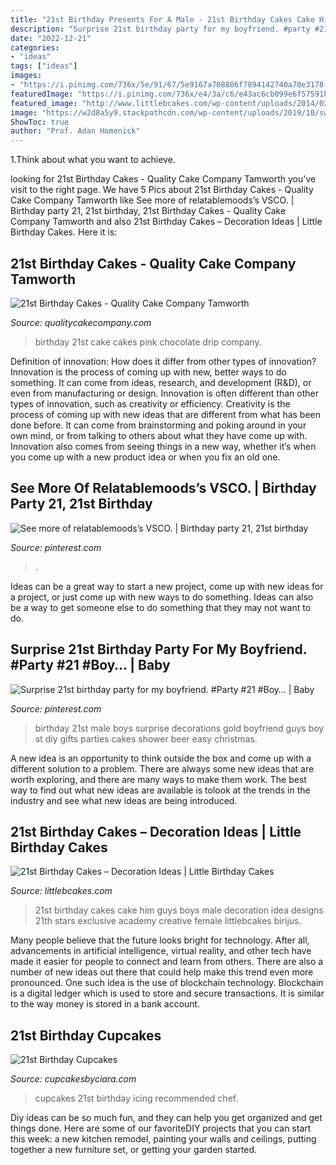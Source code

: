 ```yaml
---
title: "21st Birthday Presents For A Male - 21st Birthday Cakes Cake Him Guys Boys Male Decoration Idea Designs 21th Stars Exclusive Academy Creative Female Littlebcakes Birijus"
description: "Surprise 21st birthday party for my boyfriend. #party #21 #boy…"
date: "2022-12-21"
categories:
- "ideas"
tags: ["ideas"]
images:
- "https://i.pinimg.com/736x/5e/91/67/5e9167a708806f7894142740a70e3178--st-birthday-parties-birthday-party-ideas.jpg"
featuredImage: "https://i.pinimg.com/736x/e4/3a/c6/e43ac6cb099e6f57591bc8ff49c0bb8c.jpg"
featured_image: "http://www.littlebcakes.com/wp-content/uploads/2014/02/21st-Birthday-Cakes-Ideas-1024x768.jpg"
image: "https://w2d8a5y9.stackpathcdn.com/wp-content/uploads/2019/10/sweetie-drip-bright-pink-chocolate-1030x1030.jpg"
ShowToc: true
author: "Prof. Adan Homenick"
---
```



1.Think about what you want to achieve.

	

		
looking for 21st Birthday Cakes - Quality Cake Company Tamworth you've visit to the right page. We have 5 Pics about 21st Birthday Cakes - Quality Cake Company Tamworth like See more of relatablemoods’s VSCO. | Birthday party 21, 21st birthday, 21st Birthday Cakes - Quality Cake Company Tamworth and also 21st Birthday Cakes – Decoration Ideas | Little Birthday Cakes. Here it is:
		
    
## 21st Birthday Cakes - Quality Cake Company Tamworth

<img loading=lazy src="https://w2d8a5y9.stackpathcdn.com/wp-content/uploads/2019/10/sweetie-drip-bright-pink-chocolate-1030x1030.jpg" onerror="this.onerror=null;this.src='https://tse3.mm.bing.net/th?id=OIP.nPv_tEcnlfx9PKFL2jrfHgHaHa&amp;pid=15.1';" alt="21st Birthday Cakes - Quality Cake Company Tamworth">

_Source: qualitycakecompany.com_

>birthday 21st cake cakes pink chocolate drip company. 

	

Definition of innovation: How does it differ from other types of innovation?
Innovation is the process of coming up with new, better ways to do something. It can come from ideas, research, and development (R&D), or even from manufacturing or design. Innovation is often different than other types of innovation, such as creativity or efficiency.
Creativity is the process of coming up with new ideas that are different from what has been done before. It can come from brainstorming and poking around in your own mind, or from talking to others about what they have come up with. Innovation also comes from seeing things in a new way, whether it’s when you come up with a new product idea or when you fix an old one.

    
## See More Of Relatablemoods’s VSCO. | Birthday Party 21, 21st Birthday

<img loading=lazy src="https://i.pinimg.com/736x/e4/3a/c6/e43ac6cb099e6f57591bc8ff49c0bb8c.jpg" onerror="this.onerror=null;this.src='https://tse3.mm.bing.net/th?id=OIP.Zouo580CUDCUolueOOq1xgHaKX&amp;pid=15.1';" alt="See more of relatablemoods’s VSCO. | Birthday party 21, 21st birthday">

_Source: pinterest.com_

>. 

	

Ideas can be a great way to start a new project, come up with new ideas for a project, or just come up with new ways to do something. Ideas can also be a way to get someone else to do something that they may not want to do.

    
## Surprise 21st Birthday Party For My Boyfriend. #Party #21 #Boy… | Baby

<img loading=lazy src="https://i.pinimg.com/736x/5e/91/67/5e9167a708806f7894142740a70e3178--st-birthday-parties-birthday-party-ideas.jpg" onerror="this.onerror=null;this.src='https://tse3.mm.bing.net/th?id=OIP.9rMAd2PxRDq8KXfCalAQpAHaJ3&amp;pid=15.1';" alt="Surprise 21st birthday party for my boyfriend. #Party #21 #Boy… | Baby">

_Source: pinterest.com_

>birthday 21st male boys surprise decorations gold boyfriend guys boy st diy gifts parties cakes shower beer easy christmas. 

	

A new idea is an opportunity to think outside the box and come up with a different solution to a problem. There are always some new ideas that are worth exploring, and there are many ways to make them work. The best way to find out what new ideas are available is tolook at the trends in the industry and see what new ideas are being introduced.

    
## 21st Birthday Cakes – Decoration Ideas | Little Birthday Cakes

<img loading=lazy src="http://www.littlebcakes.com/wp-content/uploads/2014/02/21st-Birthday-Cakes-Ideas-1024x768.jpg" onerror="this.onerror=null;this.src='https://tse2.mm.bing.net/th?id=OIP.HsSGV4GfjytRJmGV4J7c_QHaFj&amp;pid=15.1';" alt="21st Birthday Cakes – Decoration Ideas | Little Birthday Cakes">

_Source: littlebcakes.com_

>21st birthday cakes cake him guys boys male decoration idea designs 21th stars exclusive academy creative female littlebcakes birijus. 

	

Many people believe that the future looks bright for technology. After all, advancements in artificial intelligence, virtual reality, and other tech have made it easier for people to connect and learn from others. There are also a number of new ideas out there that could help make this trend even more pronounced. One such idea is the use of blockchain technology. Blockchain is a digital ledger which is used to store and secure transactions. It is similar to the way money is stored in a bank account.

    
## 21st Birthday Cupcakes

<img loading=lazy src="http://cupcakesbyciara.com/wp-content/uploads/2013/09/cupcakes-21st-birthday.jpg" onerror="this.onerror=null;this.src='https://tse2.mm.bing.net/th?id=OIP.9X0FMBwec14U9DerReYSXQHaFj&amp;pid=15.1';" alt="21st Birthday Cupcakes">

_Source: cupcakesbyciara.com_

>cupcakes 21st birthday icing recommended chef. 

	

Diy ideas can be so much fun, and they can help you get organized and get things done. Here are some of our favoriteDIY projects that you can start this week: a new kitchen remodel, painting your walls and ceilings, putting together a new furniture set, or getting your garden started.

